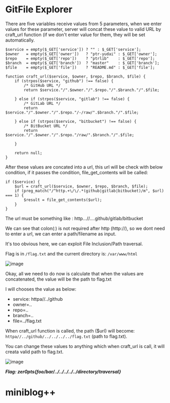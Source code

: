 # GitFile Explorer

There are five variables receive values from 5 parameters, when we enter values for these parameter, server will concat these value to valid URL by craft_url function (if we don't enter value for them, they will be set automatically.

```
$service = empty($_GET['service']) ? "" : $_GET['service'];
$owner   = empty($_GET['owner'])   ? "ptr-yudai" : $_GET['owner'];
$repo    = empty($_GET['repo'])    ? "ptrlib"    : $_GET['repo'];
$branch  = empty($_GET['branch'])  ? "master"    : $_GET['branch'];
$file    = empty($_GET['file'])    ? "README.md" : $_GET['file'];
```

```
function craft_url($service, $owner, $repo, $branch, $file) {
    if (strpos($service, "github") !== false) {
        /* GitHub URL */
        return $service."/".$owner."/".$repo."/".$branch."/".$file;

    } else if (strpos($service, "gitlab") !== false) {
        /* GitLab URL */
        return $service."/".$owner."/".$repo."/-/raw/".$branch."/".$file;

    } else if (strpos($service, "bitbucket") !== false) {
        /* BitBucket URL */
        return $service."/".$owner."/".$repo."/raw/".$branch."/".$file;

    }

    return null;
}
```
After these values are concated into a url, this url will be check with below condition, if it passes the condition, file_get_contents will be called:

```
if ($service) {
    $url = craft_url($service, $owner, $repo, $branch, $file);
    if (preg_match("/^http.+\/\/.*(github|gitlab|bitbucket)/m", $url) === 1) {
        $result = file_get_contents($url);
    }
}
```
The url must be something like : http...//....github/gitlab/bitbucket

We can see that colon(:) is not required after http (http://), so we dont need to enter a url, we can enter a path/filename as input.

It's too obvious here, we can exploit File Inclusion/Path traversal.

Flag is in `/flag.txt` and the current directory is: `/var/www/html`

![image](https://user-images.githubusercontent.com/83667873/159176250-d7cbacb2-a4c3-4b61-9d8f-d95a930b1448.png)

Okay, all we need to do now is calculate that when the values are concatenated, the value will be the path to flag.txt

I will chooses the value as below:
- service: httpa//../github
- owner=..
- repo=..
- branch=..
- file=../flag.txt

When craft_url function is called, the path ($url) will become: `httpa//../github/../../../../flag.txt` (path to flag.txt).

You can change these values to anything which when craft_url is call, it will creata valid path to flag.txt.

![image](https://user-images.githubusercontent.com/83667873/159176762-06b0e3eb-1cbe-4033-9667-115985858dd5.png)

***Flag: zer0pts{foo/bar/../../../../../directory/traversal}***

# miniblog++
